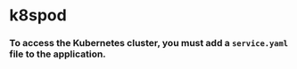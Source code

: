 # k8spod

### To access the Kubernetes cluster, you must add a `service.yaml` file to the application.
